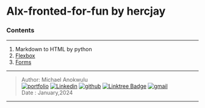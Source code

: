 # Alx-fronted-for-fun by hercjay

###  Contents
---
1. Markdown to HTML by python
2. [Flexbox](https://github.com/hercjay/alx-frontend-for-fun/tree/master/flexbox)
3. [Forms](https://github.com/hercjay/alx-frontend-for-fun/tree/master/form)


***

> Author: Michael Anokwulu  <br>
[![portfolio](https://img.shields.io/badge/Portfolio-5340ff?style=for-the-badge&logo=Google-chrome&logoColor=white)](https://hercjay.github.io)
[![Linkedin](https://img.shields.io/badge/linkedin-0A66C2?style=for-the-badge&logo=linkedin&logoColor=white)](https://www.linkedin.com/in/michael-anokwulu)
[![github](https://img.shields.io/badge/GitHub-000000?style=for-the-badge&logo=GitHub&logoColor=white)](https://github.com/hercjay)
[![Linktree Badge](https://img.shields.io/badge/Linktree-hbapte-green)](https://www.linktr.ee/hercjay)
[![gmail](https://img.shields.io/badge/Gmail-D14836?style=for-the-badge&logo=Gmail&logoColor=white)](mailto:iamhercjay@gmail.com)<br>
> Date : January,2024

***

